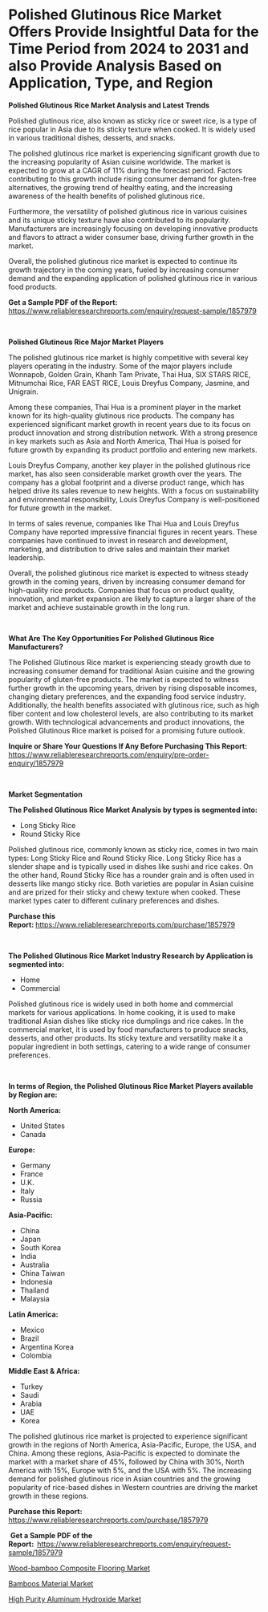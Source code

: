 <p><h1>Polished Glutinous Rice Market Offers Provide Insightful Data for the Time Period from 2024 to 2031 and also Provide Analysis Based on Application, Type, and Region</h1></p><p><strong>Polished Glutinous Rice Market Analysis and Latest Trends</strong></p>
<p><p>Polished glutinous rice, also known as sticky rice or sweet rice, is a type of rice popular in Asia due to its sticky texture when cooked. It is widely used in various traditional dishes, desserts, and snacks.</p><p>The polished glutinous rice market is experiencing significant growth due to the increasing popularity of Asian cuisine worldwide. The market is expected to grow at a CAGR of 11% during the forecast period. Factors contributing to this growth include rising consumer demand for gluten-free alternatives, the growing trend of healthy eating, and the increasing awareness of the health benefits of polished glutinous rice.</p><p>Furthermore, the versatility of polished glutinous rice in various cuisines and its unique sticky texture have also contributed to its popularity. Manufacturers are increasingly focusing on developing innovative products and flavors to attract a wider consumer base, driving further growth in the market.</p><p>Overall, the polished glutinous rice market is expected to continue its growth trajectory in the coming years, fueled by increasing consumer demand and the expanding application of polished glutinous rice in various food products.</p></p>
<p><strong>Get a Sample PDF of the Report:&nbsp;</strong> <a href="https://www.reliableresearchreports.com/enquiry/request-sample/1857979">https://www.reliableresearchreports.com/enquiry/request-sample/1857979</a></p>
<p>&nbsp;</p>
<p><strong>Polished Glutinous Rice Major Market Players</strong></p>
<p><p>The polished glutinous rice market is highly competitive with several key players operating in the industry. Some of the major players include Wonnapob, Golden Grain, Khanh Tam Private, Thai Hua, SIX STARS RICE, Mitnumchai Rice, FAR EAST RICE, Louis Dreyfus Company, Jasmine, and Unigrain.</p><p>Among these companies, Thai Hua is a prominent player in the market known for its high-quality glutinous rice products. The company has experienced significant market growth in recent years due to its focus on product innovation and strong distribution network. With a strong presence in key markets such as Asia and North America, Thai Hua is poised for future growth by expanding its product portfolio and entering new markets.</p><p>Louis Dreyfus Company, another key player in the polished glutinous rice market, has also seen considerable market growth over the years. The company has a global footprint and a diverse product range, which has helped drive its sales revenue to new heights. With a focus on sustainability and environmental responsibility, Louis Dreyfus Company is well-positioned for future growth in the market.</p><p>In terms of sales revenue, companies like Thai Hua and Louis Dreyfus Company have reported impressive financial figures in recent years. These companies have continued to invest in research and development, marketing, and distribution to drive sales and maintain their market leadership.</p><p>Overall, the polished glutinous rice market is expected to witness steady growth in the coming years, driven by increasing consumer demand for high-quality rice products. Companies that focus on product quality, innovation, and market expansion are likely to capture a larger share of the market and achieve sustainable growth in the long run.</p></p>
<p>&nbsp;</p>
<p><strong>What Are The Key Opportunities For Polished Glutinous Rice Manufacturers?</strong></p>
<p><p>The Polished Glutinous Rice market is experiencing steady growth due to increasing consumer demand for traditional Asian cuisine and the growing popularity of gluten-free products. The market is expected to witness further growth in the upcoming years, driven by rising disposable incomes, changing dietary preferences, and the expanding food service industry. Additionally, the health benefits associated with glutinous rice, such as high fiber content and low cholesterol levels, are also contributing to its market growth. With technological advancements and product innovations, the Polished Glutinous Rice market is poised for a promising future outlook.</p></p>
<p><strong>Inquire or Share Your Questions If Any Before Purchasing This Report:</strong> <a href="https://www.reliableresearchreports.com/enquiry/pre-order-enquiry/1857979">https://www.reliableresearchreports.com/enquiry/pre-order-enquiry/1857979</a></p>
<p>&nbsp;</p>
<p><strong>Market Segmentation</strong></p>
<p><strong>The Polished Glutinous Rice Market Analysis by types is segmented into:</strong></p>
<p><ul><li>Long Sticky Rice</li><li>Round Sticky Rice</li></ul></p>
<p><p>Polished glutinous rice, commonly known as sticky rice, comes in two main types: Long Sticky Rice and Round Sticky Rice. Long Sticky Rice has a slender shape and is typically used in dishes like sushi and rice cakes. On the other hand, Round Sticky Rice has a rounder grain and is often used in desserts like mango sticky rice. Both varieties are popular in Asian cuisine and are prized for their sticky and chewy texture when cooked. These market types cater to different culinary preferences and dishes.</p></p>
<p><strong>Purchase this Report:&nbsp;</strong><a href="https://www.reliableresearchreports.com/purchase/1857979">https://www.reliableresearchreports.com/purchase/1857979</a></p>
<p>&nbsp;</p>
<p><strong>The Polished Glutinous Rice Market Industry Research by Application is segmented into:</strong></p>
<p><ul><li>Home</li><li>Commercial</li></ul></p>
<p><p>Polished glutinous rice is widely used in both home and commercial markets for various applications. In home cooking, it is used to make traditional Asian dishes like sticky rice dumplings and rice cakes. In the commercial market, it is used by food manufacturers to produce snacks, desserts, and other products. Its sticky texture and versatility make it a popular ingredient in both settings, catering to a wide range of consumer preferences.</p></p>
<p>&nbsp;</p>
<p><strong>In terms of Region, the Polished Glutinous Rice Market Players available by Region are:</strong></p>
<p>
    <p> <strong> North America: </strong>
        <ul>
            <li>United States</li>
            <li>Canada</li>
        </ul>
        </p> 
    <p> <strong> Europe: </strong>
        <ul>
            <li>Germany</li>
            <li>France</li>
            <li>U.K.</li>
            <li>Italy</li>
            <li>Russia</li>
        </ul>
        </p> 
    <p> <strong> Asia-Pacific: </strong>
        <ul>
            <li>China</li>
            <li>Japan</li>
            <li>South Korea</li>
            <li>India</li>
            <li>Australia</li>
            <li>China Taiwan</li>
            <li>Indonesia</li>
            <li>Thailand</li>
            <li>Malaysia</li>
        </ul>
        </p> 
    <p> <strong> Latin America: </strong>
        <ul>
            <li>Mexico</li>
            <li>Brazil</li>
            <li>Argentina Korea</li>
            <li>Colombia</li>
        </ul>
        </p> 
    <p> <strong> Middle East & Africa: </strong>
        <ul>
            <li>Turkey</li>
            <li>Saudi</li>
            <li>Arabia</li>
            <li>UAE</li>
            <li>Korea</li>
        </ul>
    </p>
    </p>
<p><p>The polished glutinous rice market is projected to experience significant growth in the regions of North America, Asia-Pacific, Europe, the USA, and China. Among these regions, Asia-Pacific is expected to dominate the market with a market share of 45%, followed by China with 30%, North America with 15%, Europe with 5%, and the USA with 5%. The increasing demand for polished glutinous rice in Asian countries and the growing popularity of rice-based dishes in Western countries are driving the market growth in these regions.</p></p>
<p><strong>Purchase this Report: </strong><a href="https://www.reliableresearchreports.com/purchase/1857979">https://www.reliableresearchreports.com/purchase/1857979</a></p>
<p>&nbsp;<strong>Get a Sample PDF of the Report:&nbsp;&nbsp;</strong><a href="https://www.reliableresearchreports.com/enquiry/request-sample/1857979">https://www.reliableresearchreports.com/enquiry/request-sample/1857979</a></p>
<p><strong></strong></p>
<p><p><a href="https://view.publitas.com/reportprime-1/wood-bamboo-composite-flooring-market-share-market-new-trends-analysis-report-by-type-by-application-by-end-use-by-region-and-segment-forecasts-2024-2031/">Wood-bamboo Composite Flooring Market</a></p><p><a href="https://view.publitas.com/reportprime-1/bamboos-material-market-size-furnishes-valuable-information-encompassing-market-share-market-trends-and-projections-spanning-from-2024-to-2031/">Bamboos Material Market</a></p><p><a href="https://view.publitas.com/reportprime-1/high-purity-aluminum-hydroxide-market-share-market-new-trends-analysis-report-by-type-by-application-by-end-use-by-region-and-segment-forecasts-2024-2031/">High Purity Aluminum Hydroxide Market</a></p></p>
